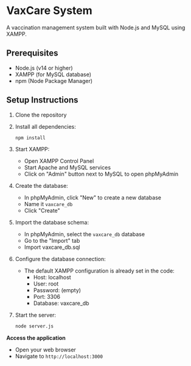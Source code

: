 # VaxCare System

A vaccination management system built with Node.js and MySQL using XAMPP.

## Prerequisites

- Node.js (v14 or higher)
- XAMPP (for MySQL database)
- npm (Node Package Manager)

## Setup Instructions

1. Clone the repository
2. Install all dependencies:
   ```bash
   npm install
   ```

3. Start XAMPP:
   - Open XAMPP Control Panel
   - Start Apache and MySQL services
   - Click on "Admin" button next to MySQL to open phpMyAdmin

4. Create the database:
   - In phpMyAdmin, click "New" to create a new database
   - Name it `vaxcare_db`
   - Click "Create"

5. Import the database schema:
   - In phpMyAdmin, select the `vaxcare_db` database
   - Go to the "Import" tab
   - Import vaxcare_db.sql

6. Configure the database connection:
   - The default XAMPP configuration is already set in the code:
     - Host: localhost
     - User: root
     - Password: (empty)
     - Port: 3306
     - Database: vaxcare_db

7. Start the server:
   ```bash
   node server.js
   ```

**Access the application**
   - Open your web browser
   - Navigate to `http://localhost:3000`
